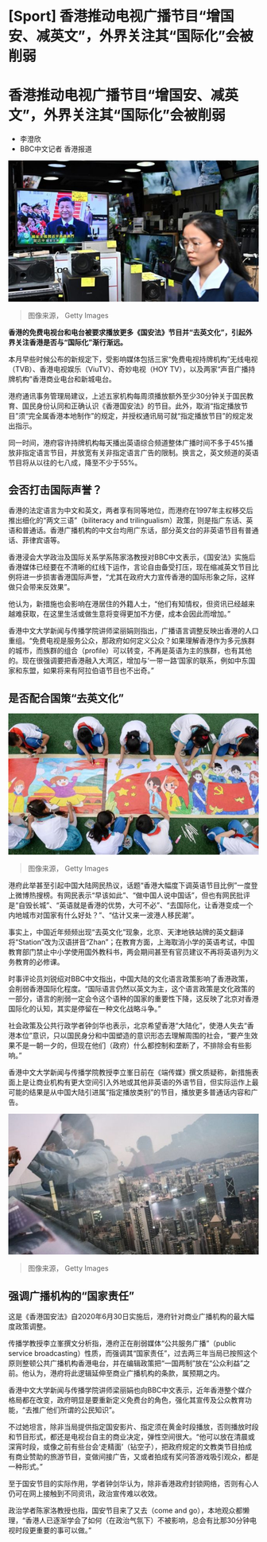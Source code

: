 # [Sport] 香港推动电视广播节目“增国安、减英文”，外界关注其“国际化”会被削弱

#  香港推动电视广播节目“增国安、减英文”，外界关注其“国际化”会被削弱

  * 李澄欣 
  * BBC中文记者 香港报道 


![香港](_128722555_f667ac39-e037-4297-969f-38c83681bd1f.jpg)

> 图像来源，  Getty Images

**香港的免费电视台和电台被要求播放更多《国安法》节目并“去英文化”，引起外界关注香港是否与“国际化”渐行渐远。**

本月早些时候公布的新规定下，受影响媒体包括三家“免费电视持牌机构”无线电视（TVB）、香港电视娱乐（ViuTV）、奇妙电视（HOY TV），以及两家“声音广播持牌机构”香港商业电台和新城电台。

港府通讯事务管理局建议，上述五家机构每周须播放额外至少30分钟关于国民教育、国民身份认同和正确认识《香港国安法》的节目。此外，取消“指定播放节目”须“完全属香港本地制作”的规定，并授权通讯局可就“指定播放节目”的规定发出指示。

同一时间，港府容许持牌机构每天播出英语综合频道整体广播时间不多于45%播放非指定语言节目，并放宽有关非指定语言广告的限制。换言之，英文频道的英语节目将从以往的七八成，降至不少于55%。

##  会否打击国际声誉？

香港的法定语言为中文和英文，两者享有同等地位，而港府在1997年主权移交后推出细化的“两文三语”（biliteracy and trilingualism）政策，则是指广东话、英语和普通话。香港广播机构的中文台均用广东话，部分英文台的非英语节目有普通话、菲律宾语等。

香港浸会大学政治及国际关系学系陈家洛教授对BBC中文表示，《国安法》实施后香港媒体已经要在不清晰的红线下运作，言论自由备受打压，现在缩减英文节目比例将进一步损害香港国际声誉，“尤其在政府大力宣传香港的国际形象之际，这样做只会带来反效果”。

他认为，新措施也会影响在港居住的外籍人士，“他们有知情权，但资讯已经越来越难获取，在这里生活或做生意将变得更加不方便，成本会因此而增加。”

香港中文大学新闻与传播学院讲师梁丽娟则指出，广播语言调整反映出香港的人口重组。“免费电视是服务公众，那政府如何定义公众？如果理解香港作为多元族群的城市，而族群的组合（profile）可以转变，不再是英语为主的族群，也有其他的。现在很强调要把香港融入大湾区，增加与‘一带一路’国家的联系，例如中东国家和东盟，如果将来有阿拉伯语节目也不出奇。”

##  是否配合国策“去英文化”

![中国](_128722556_d7f489d6-be71-4e2d-8369-d6c5ad878581.jpg)

> 图像来源，  Getty Images

港府此举甚至引起中国大陆网民热议，话题“香港大幅度下调英语节目比例”一度登上微博热搜榜。有网民表示“早该如此”、“做中国人说中国话”，但也有网民批评是“自毁长城”、“英语就是香港的优势，大可不必”、“去国际化，让香港变成一个内地城市对国家有什么好处？”、“估计又来一波港人移民潮”。

事实上，中国近年频频出现“去英文化”现象，北京、天津地铁站牌的英文翻译将“Station”改为汉语拼音“Zhan”；在教育方面，上海取消小学的英语考试，中国教育部门禁止中小学使用国外教科书，两会期间甚至有官员建议不再将英语列为义务教育的必修课。

时事评论员刘锐绍对BBC中文指出，中国大陆的文化语言政策影响了香港政策，会削弱香港国际化程度。“国际语言仍然以英文为主，这个语言政策是文化政策的一部分，语言的削弱一定会令这个语种的国家的重要性下降，这反映了北京对香港国际化的认知，其实是停留在一种文化战略斗争。”

社会政策及公共行政学者钟剑华也表示，北京希望香港“大陆化”，使港人失去“香港本位”意识，只以国民身分和中国塑造的意识形态去理解周围的社会，“要产生效果不是一朝一夕的，但现在他们（政府）什么都控制和垄断了，不排除会有些影响。”

香港中文大学新闻与传播学院教授李立峯日前在《端传媒》撰文质疑称，新措施表面上是让商业机构有更大空间引入外地或其他非英语的外语节目，但实际运作上最可能的结果是从中国大陆引进属“指定播放类别”的节目，播放更多普通话内容和广告。

![香港](_128722557_82923df9-2072-46cc-aa1b-016cbcec37a7.jpg)

> 图像来源，  Getty Images

##  强调广播机构的“国家责任”

这是《香港国安法》自2020年6月30日实施后，港府针对商业广播机构的最大幅度政策调整。

传播学教授李立峯撰文分析指，港府正在削弱媒体“公共服务广播”（public service broadcasting）性质，而强调其“国家责任”，过去两三年当局已按照这个原则整顿公共广播机构香港电台，并在编辑政策把“一国两制”放在“公众利益”之前。他认为，港府将此逻辑延伸至商业广播机构的条款，属预期之内。

香港中文大学新闻与传播学院讲师梁丽娟也向BBC中文表示，近年香港整个媒介格局都在改变，政府明显是要重新定义免费台的角色，强化其宣传及公众教育功能，“去推广他们所谓的公民知识”。

不过她坦言，除非当局提供指定国安影片、指定须在黄金时段播放，否则播放时段和节目形式，都还是电视台自主的商业决定，弹性空间很大。“他可以放在清晨或深宵时段，或像之前有些台会‘走精面’（钻空子），把政府规定的文教类节目拍成有商业赞助的旅游节目，变做间接广告，又或者拍成有奖问答游戏吸引观众，都是一种形式。”

至于国安节目的实际作用，学者钟剑华认为，除非香港政府封锁网络，否则有心人仍可在网上接触到不同资讯，政治宣传难以收效。

政治学者陈家洛教授也指，国安节目来了又去（come and go），本地观众都懒理，“香港人已逐渐学会了如何（在政治气氛下）不被影响，总会有比那30分钟电视时段更重要的事可以做。”


